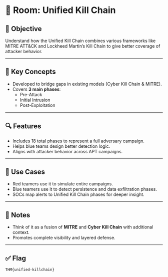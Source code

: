 # 🔗 Room: Unified Kill Chain

## 🎯 Objective
Understand how the Unified Kill Chain combines various frameworks like MITRE ATT&CK and Lockheed Martin’s Kill Chain to give better coverage of attacker behavior.

---

## 🧠 Key Concepts

- Developed to bridge gaps in existing models (Cyber Kill Chain & MITRE).
- Covers **3 main phases**:
  - Pre-Attack
  - Initial Intrusion
  - Post-Exploitation

---

## 🔍 Features

- Includes 18 total phases to represent a full adversary campaign.
- Helps blue teams design better detection logic.
- Aligns with attacker behavior across APT campaigns.

---

## 📘 Use Cases

- Red teamers use it to simulate entire campaigns.
- Blue teamers use it to detect persistence and data exfiltration phases.
- SOCs map alerts to Unified Kill Chain phases for deeper insight.

---

## 📝 Notes

- Think of it as a fusion of **MITRE** and **Cyber Kill Chain** with additional context.
- Promotes complete visibility and layered defense.

---

## ✅ Flag
`THM{unified-killchain}`
